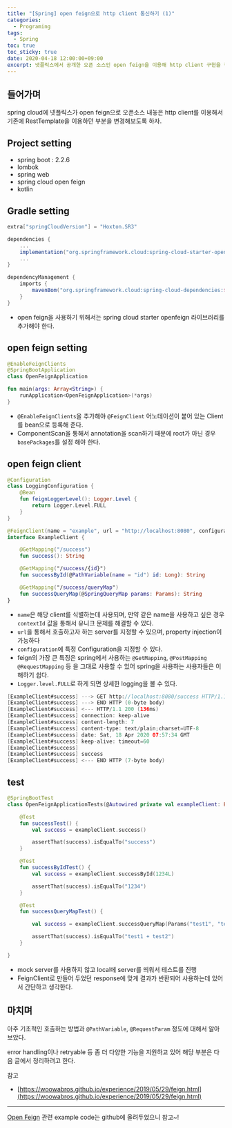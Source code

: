 ```yaml
---
title: "[Spring] open feign으로 http client 통신하기 (1)" 
categories:
  - Programing
tags:
  - Spring
toc: true
toc_sticky: true
date: 2020-04-18 12:00:00+09:00 
excerpt: 넷플릭스에서 공개한 오픈 소스인 open feign을 이용해 http client 구현을 직접 해보자
---
```


## 들어가며
spring cloud에 넷플릭스가 open feign으로 오픈소스 내놓은 http client를 이용해서
기존에 RestTemplate을 이용하던 부분을 변경해보도록 하자.

## Project setting

- spring boot : 2.2.6
- lombok
- spring web
- spring cloud open feign 
- kotlin

## Gradle setting

```groovy
extra["springCloudVersion"] = "Hoxton.SR3"

dependencies {
    ...
    implementation("org.springframework.cloud:spring-cloud-starter-openfeign")
    ...
}

dependencyManagement {
    imports {
        mavenBom("org.springframework.cloud:spring-cloud-dependencies:${property("springCloudVersion")}")
    }
}
```

- open feign을 사용하기 위해서는 spring cloud starter openfeign 라이브러리를 추가해야 한다.

## open feign setting

```kotlin
@EnableFeignClients
@SpringBootApplication
class OpenFeignApplication

fun main(args: Array<String>) {
    runApplication<OpenFeignApplication>(*args)
}
```

- `@EnableFeignClients`을 추가해야 `@FeignClient` 어노테이션이 붙어 있는 Client를 bean으로 등록해 준다.
- ComponentScan을 통해서 annotation을 scan하기 때문에 root가 아닌 경우 `basePackages`를 설정 해야 한다.


## open feign client


```kotlin
@Configuration
class LoggingConfiguration {
    @Bean
    fun feignLoggerLevel(): Logger.Level {
        return Logger.Level.FULL
    }
}
```

```kotlin
@FeignClient(name = "example", url = "http://localhost:8080", configuration = [LoggingConfiguration::class])
interface ExampleClient {

    @GetMapping("/success")
    fun success(): String

    @GetMapping("/success/{id}")
    fun successById(@PathVariable(name = "id") id: Long): String

    @GetMapping("/success/queryMap")
    fun successQueryMap(@SpringQueryMap params: Params): String
}
```


- `name`은 해당 client를 식별하는데 사용되며, 만약 같은 name을 사용하고 싶은 경우 `contextId` 값을 통해서 유니크 문제를 해결할 수 있다.
- `url`을 통해서 호출하고자 하는 server를 지정할 수 있으며, property injection이 가능하다
- `configuration`에 특정 Configuration을 지정할 수 있다.
- feign의 가장 큰 특징은 spring에서 사용하는 `@GetMapping`, `@PostMapping` `@RequestMapping` 등 을
 그대로 사용할 수 있어 spring을 사용하는 사용자들은 이해하기 쉽다.
- `Logger.level.FULL`로 하게 되면 상세한 logging을 볼 수 있다.

```kotlin
[ExampleClient#success] ---> GET http://localhost:8080/success HTTP/1.1
[ExampleClient#success] ---> END HTTP (0-byte body)
[ExampleClient#success] <--- HTTP/1.1 200 (136ms)
[ExampleClient#success] connection: keep-alive
[ExampleClient#success] content-length: 7
[ExampleClient#success] content-type: text/plain;charset=UTF-8
[ExampleClient#success] date: Sat, 18 Apr 2020 07:57:34 GMT
[ExampleClient#success] keep-alive: timeout=60
[ExampleClient#success] 
[ExampleClient#success] success
[ExampleClient#success] <--- END HTTP (7-byte body)
```

## test

```kotlin
@SpringBootTest
class OpenFeignApplicationTests(@Autowired private val exampleClient: ExampleClient) {

    @Test
    fun successTest() {
        val success = exampleClient.success()

        assertThat(success).isEqualTo("success")
    }

    @Test
    fun successByIdTest() {
        val success = exampleClient.successById(1234L)

        assertThat(success).isEqualTo("1234")
    }

    @Test
    fun successQueryMapTest() {

        val success = exampleClient.successQueryMap(Params("test1", "test2"))

        assertThat(success).isEqualTo("test1 + test2")
    }

}
```

- mock server를 사용하지 않고 local에 server를 띄워서 테스트를 진행
- FeignClient로 만들어 두었던 response에 맞게 결과가 반환되어 사용하는데 있어서 간단하고 생각한다.




## 마치며
아주 기초적인 호출하는 방법과 `@PathVariable`, `@RequestParam` 정도에 대해서 알아 보았다.

error handling이나 retryable 등 좀 더 다양한 기능을 지원하고 있어 해당 부분은 다음 글에서 정리하려고 한다.

참고
- [https://woowabros.github.io/experience/2019/05/29/feign.html](https://woowabros.github.io/experience/2019/05/29/feign.html)

- - - 
[Open Feign](https://github.com/KangWooJin/spring-study/tree/master/open-feign)
관련 example code는 github에 올려두었으니 참고~!